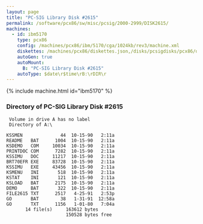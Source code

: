 ```yaml
---
layout: page
title: "PC-SIG Library Disk #2615"
permalink: /software/pcx86/sw/misc/pcsig/2000-2999/DISK2615/
machines:
  - id: ibm5170
    type: pcx86
    config: /machines/pcx86/ibm/5170/cga/1024kb/rev3/machine.xml
    diskettes: /machines/pcx86/diskettes.json,/disks/pcsigdisks/pcx86/diskettes.json
    autoGen: true
    autoMount:
      B: "PC-SIG Library Disk #2615"
    autoType: $date\r$time\rB:\rDIR\r
---
```


{% include machine.html id="ibm5170" %}

### Directory of PC-SIG Library Disk #2615

     Volume in drive A has no label
     Directory of A:\

    KSSMEN              44  10-15-90   2:11a
    README   BAT      1004  10-15-90   2:11a
    KSDEMO   COM     10034  10-15-90   2:11a
    PRINTDOC COM      7282  10-15-90   2:11a
    KSSIMU   DOC     11217  10-15-90   2:11a
    BRT70EFR EXE     83728  10-15-90   2:11a
    KSSIMU   EXE     43456  10-15-90   2:11a
    KSMENU   INI       518  10-15-90   2:11a
    KSTAT    INI       121  10-15-90   2:11a
    KSLOAD   BAT      2175  10-15-90   2:11a
    DEMO     BAT       322  10-15-90   2:11a
    FILE2615 TXT      2517   4-25-91   2:53p
    GO       BAT        38   1-31-91  12:58a
    GO       TXT      1156   1-01-80   7:04a
           14 file(s)     163612 bytes
                          150528 bytes free
